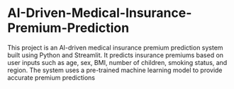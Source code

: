 # AI-Driven-Medical-Insurance-Premium-Prediction
This project is an AI-driven medical insurance premium prediction system built using Python and Streamlit. It predicts insurance premiums based on user inputs such as age, sex, BMI, number of children, smoking status, and region. The system uses a pre-trained machine learning model to provide accurate premium predictions
